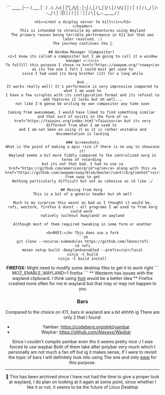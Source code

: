 <header>
```
                  ,____
                   |---.\
           ___     |    `
          / .-\  ./=)
         |  |"|_/\/|
         ;  |-;| /_|
        / \_| |/ \ |
       /      \/\( |
       |   /  |` ) |
       /   \ _/    |
      /--._/  \    |
      `/|)    |    /
        /     |   |
      .'      |   |
     /         \  |
    (_.-.__.__./  /

```
<h1><i>Got a display server to kill</i></h1>
</header>
This is intended to chronicle my adventures using Wayland
The primary reason being terrible performance in X11 but that was later resolved. :)
The journey continues tho 📔

## Window Manager (Compositor) 
<i>I know its called a compositer but I am going to call it a window manager >:(</i>
To fulfill this purpose I chose <a href="https://swaywm.org/">sway</a> as its the one I felt I could most get used to
since I had used its Xorg brother (i3) for a long while

And..
It works really well! It's performance is very impressive compared to what I am used to
I have a few scruples with its configuration format and its refusal to add features i3 lacks but oh well..,
not like I'm gonna be writing my own compositor any time soon

Coming from awesomewm, I would have liked to find something similar 
and that sort of exists in the form of <a href="https://taiwins.org/index.html">Taiwins</a> but its very different from what I am used to 
and I am not keen on using it as it is rather unstable and documentation is lacking

### Screenshots
What is the point of making a epic rice if there is no way to showcase it!
Wayland seems a bit more fiddly compared to the centralized xorg in terms of recording 
but its not that bad. I had to use <a href="https://github.com/emersion/grim">grim</a> along with this <a href="https://github.com/swaywm/sway/blob/master/contrib/grimshot">script</a> from sway to get
Nothing particularly difficult but not as cohesive as id like :/

## Moving from Xorg 
This is a bit of a generic header but oh well

Much to my surprise this wasnt as bad as I thought it would be,
rofi, wezterm, firefox & dunst - all programs I am used to from Xorg could work 
natively (without Xwayland) on wayland

Although most of them required tweaking in some form or another

<b>ROFI:</b> This does use a fork
```sh
git clone --recurse-submodules https://github.com/lbonn/rofi
cd rofi
meson setup build -Dwayland=enabled --prefix=/usr/local
ninja -C build
ninja -C build install
```
<p></p>
<b>FIREFOX:</b> Might need to modify some desktop files to get it to work right
```
MOZ_ENABLE_WAYLAND=1 firefox
```
** Wezterm has issues with the wayland clipboard. I think using <a href="https://codeberg.org/dnkl/foot">foot</a> would be a better idea
** Firefox crashed more often for me in wayland but that may or may not happen to you

### Bars
Compared to the choice on X11, bars in wayland are a bit ehhhh ig
There are only 2 that I found:

- Yambar:
	https://codeberg.org/dnkl/yambar
- Waybar:
	https://github.com/Alexays/Waybar

Since I couldn't compile yambar even tho it seems pretty nice :/ I was forced to use waybar
Both of them take after polybar very much which I personally am not much a fan off
but ig it makes sense, If I were to revisit the topic of bars I will definitely look into using
The one and only <a href="https://github.com/elkowar/eww/">eww</a> for this purpose.

---
🚧 This has been archived since I have not had the time to give a proper look at wayland, I do plan on looking at it again at some point,
since whether I like it or not, it seems to be the future of Linux Desktop
